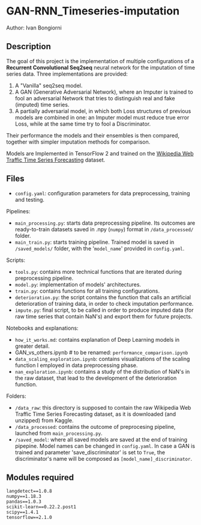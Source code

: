 # GAN-RNN_Timeseries-imputation

Author: Ivan Bongiorni


## Description

The goal of this project is the implementation of multiple configurations of a **Recurrent Convolutional Seq2seq** neural network for the imputation of time series data. Three implementations are provided:

1. A "Vanilla" seq2seq model.
2. A GAN (Generative Adversarial Network), where an Imputer is trained to fool an adversarial Network that tries to distinguish real and fake (imputed) time series.
3. A partially adversarial model, in which both Loss structures of previous models are combined in one: an Imputer model must reduce true error Loss, while at the same time try to fool a Discriminator.

Their performance the models and their ensembles is then compared, together with simpler imputation methods for comparison.

Models are Implemented in TensorFlow 2 and trained on the [Wikipedia Web Traffic Time Series Forecasting](https://www.kaggle.com/c/web-traffic-time-series-forecasting) dataset.


## Files
- `config.yaml`: configuration parameters for data preprocessing, training and testing.

Pipelines:
- `main_processing.py`: starts data preprocessing pipeline. Its outcomes are ready-to-train datasets saved in .npy (`numpy`) format in `/data_processed/` folder.
- `main_train.py`: starts training pipeline. Trained model is saved in `/saved_models/` folder, with the '`model_name`' provided in `config.yaml`.

Scripts:
- `tools.py`: contains more technical functions that are iterated during preprocessing pipeline.
- `model.py`: implementation of models' architectures.
- `train.py`: contains functions for all training configurations.
- `deterioration.py`: the script contains the function that calls an artificial deterioration of training data, in order to check imputation performance.
- `impute.py`: final script, to be called in order to produce imputed data (for raw time series that contain NaN's) and export them for future projects.

Notebooks and explanations:
- `how_it_works.md`: contains explanation of Deep Learning models in greater detail.
- GAN_vs_others.ipynb  # to be renamed: `performance_comparison.ipynb`
- `data_scaling_exploration.ipynb`: contains visualizations of the scaling function I employed in data preprocessing phase.
- `nan_exploration.ipynb`: contains a study of the distribution of NaN's in the raw dataset, that lead to the development of the deterioration function.

Folders:
- `/data_raw`: this directory is supposed to contain the raw Wikipedia Web Traffic Time Series Forecasting dataset, as it is downloaded (and unzipped) from Kaggle.
- `/data_processed`: contains the outcome of preprocesing pipeline, launched from `main_processing.py`.
- `/saved_model`: where all saved models are saved at the end of training pipepine. Model names can be changed in `config.yaml`. In case a GAN is trained and parameter 'save_discriminator' is set to `True`, the discriminator's name will be composed as `[model_name]_discriminator`.


## Modules required

```
langdetect==1.0.8
numpy==1.18.3
pandas==1.0.3
scikit-learn==0.22.2.post1
scipy==1.4.1
tensorflow==2.1.0
```
